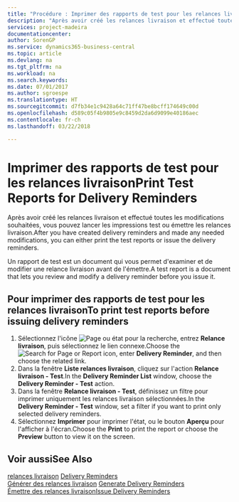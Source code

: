 ```yaml
---
title: "Procédure : Imprimer des rapports de test pour les relances livraison"
description: "Après avoir créé les relances livraison et effectué toutes les modifications souhaitées, vous pouvez lancer les impressions test ou émettre les relances livraison."
services: project-madeira
documentationcenter: 
author: SorenGP
ms.service: dynamics365-business-central
ms.topic: article
ms.devlang: na
ms.tgt_pltfrm: na
ms.workload: na
ms.search.keywords: 
ms.date: 07/01/2017
ms.author: sgroespe
ms.translationtype: HT
ms.sourcegitcommit: d7fb34e1c9428a64c71ff47be8bcff174649c00d
ms.openlocfilehash: d589c05f4b9805e9c8459d2da6d9099e40186aec
ms.contentlocale: fr-ch
ms.lasthandoff: 03/22/2018

---
```

# <a name="print-test-reports-for-delivery-reminders"></a><span data-ttu-id="1284e-103">Imprimer des rapports de test pour les relances livraison</span><span class="sxs-lookup"><span data-stu-id="1284e-103">Print Test Reports for Delivery Reminders</span></span>
<span data-ttu-id="1284e-104">Après avoir créé les relances livraison et effectué toutes les modifications souhaitées, vous pouvez lancer les impressions test ou émettre les relances livraison.</span><span class="sxs-lookup"><span data-stu-id="1284e-104">After you have created delivery reminders and made any needed modifications, you can either print the test reports or issue the delivery reminders.</span></span>  

<span data-ttu-id="1284e-105">Un rapport de test est un document qui vous permet d'examiner et de modifier une relance livraison avant de l'émettre.</span><span class="sxs-lookup"><span data-stu-id="1284e-105">A test report is a document that lets you review and modify a delivery reminder before you issue it.</span></span>  

## <a name="to-print-test-reports-before-issuing-delivery-reminders"></a><span data-ttu-id="1284e-106">Pour imprimer des rapports de test pour les relances livraison</span><span class="sxs-lookup"><span data-stu-id="1284e-106">To print test reports before issuing delivery reminders</span></span>  

1.  <span data-ttu-id="1284e-107">Sélectionnez l'icône ![Page ou état pour la recherche](../../media/ui-search/search_small.png "Page ou état pour la recherche"), entrez **Relance livraison**, puis sélectionnez le lien connexe.</span><span class="sxs-lookup"><span data-stu-id="1284e-107">Choose the ![Search for Page or Report](../../media/ui-search/search_small.png "Search for Page or Report icon") icon, enter **Delivery Reminder**, and then choose the related link.</span></span>  
2.  <span data-ttu-id="1284e-108">Dans la fenêtre **Liste relances livraison**, cliquez sur l'action **Relance livraison - Test**.</span><span class="sxs-lookup"><span data-stu-id="1284e-108">In the **Delivery Reminder List** window, choose the **Delivery Reminder - Test** action.</span></span>  
3.  <span data-ttu-id="1284e-109">Dans la fenêtre **Relance livraison - Test**, définissez un filtre pour imprimer uniquement les relances livraison sélectionnées.</span><span class="sxs-lookup"><span data-stu-id="1284e-109">In the **Delivery Reminder - Test** window, set a filter if you want to print only selected delivery reminders.</span></span>  
4.  <span data-ttu-id="1284e-110">Sélectionnez **Imprimer** pour imprimer l'état, ou le bouton **Aperçu** pour l'afficher à l'écran.</span><span class="sxs-lookup"><span data-stu-id="1284e-110">Choose the **Print** to print the report or choose the **Preview** button to view it on the screen.</span></span>  

## <a name="see-also"></a><span data-ttu-id="1284e-111">Voir aussi</span><span class="sxs-lookup"><span data-stu-id="1284e-111">See Also</span></span>  
 <span data-ttu-id="1284e-112">[relances livraison](delivery-reminders.md) </span><span class="sxs-lookup"><span data-stu-id="1284e-112">[Delivery Reminders](delivery-reminders.md) </span></span>  
 <span data-ttu-id="1284e-113">[Générer des relances livraison](how-to-generate-delivery-reminders.md) </span><span class="sxs-lookup"><span data-stu-id="1284e-113">[Generate Delivery Reminders](how-to-generate-delivery-reminders.md) </span></span>  
 [<span data-ttu-id="1284e-114">Émettre des relances livraison</span><span class="sxs-lookup"><span data-stu-id="1284e-114">Issue Delivery Reminders</span></span>](how-to-issue-delivery-reminders.md)

